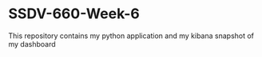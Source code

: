 # SSDV-660-Week-6

This repository contains my python application and my kibana snapshot of my dashboard
